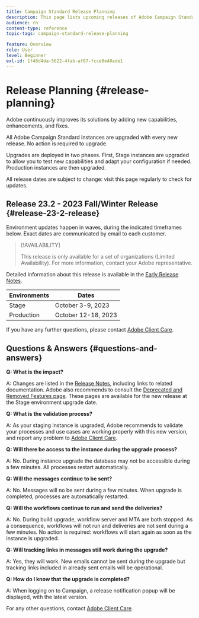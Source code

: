 ```yaml
---
title: Campaign Standard Release Planning
description: This page lists upcoming releases of Adobe Campaign Standard.
audience: rn
content-type: reference
topic-tags: campaign-standard-release-planning

feature: Overview
role: User
level: Beginner
exl-id: 1f48d4da-5622-4fab-af87-fcce0e40ade1
---
```

# Release Planning {#release-planning}

Adobe continuously improves its solutions by adding new capabilities, enhancements, and fixes.

All Adobe Campaign Standard instances are upgraded with every new release. No action is required to upgrade.

Upgrades are deployed in two phases. First, Stage instances are upgraded to allow you to test new capabilities and adapt your configuration if needed. Production instances are then upgraded.

All release dates are subject to change: visit this page regularly to check for updates.

## Release 23.2 - 2023 Fall/Winter Release {#release-23-2-release}

Environment updates happen in waves, during the indicated timeframes below. Exact dates are communicated by email to each customer. 

>[!AVAILABILITY]
>
>This release is only available for a set of organizations (Limited Availability). For more information, contact your Adobe representative.

Detailed information about this release is available in the [Early Release Notes](e-release-notes.md).

<table>
 <thead>
  <tr>
   <th> Environments </th>
   <th> Dates </th>
  </tr>
 </thead>
 <tbody>
  <tr>
   <td>Stage </td>
   <td>October 3-9, 2023 </td>
  </tr>
  <tr>
   <td>Production </td>
   <td>October 12-18, 2023 </td>
  </tr>
 </tbody>
</table>

If you have any further questions, please contact [Adobe Client Care](https://helpx.adobe.com/enterprise/using/support-for-experience-cloud.html).

## Questions & Answers {#questions-and-answers}

**Q: What is the impact?**

A: Changes are listed in the [Release Notes](../../rn/using/release-notes.md), including links to related documentation. Adobe also recommends to consult the [Deprecated and Removed Features page](../../rn/using/deprecated-features.md). These pages are available for the new release at the Stage environment upgrade date.

**Q: What is the validation process?**

A: As your staging instance is upgraded, Adobe recommends to validate your processes and use cases are working properly with this new version, and report any problem to [Adobe Client Care](https://helpx.adobe.com/enterprise/using/support-for-experience-cloud.html).

**Q: Will there be access to the instance during the upgrade process?**

A: No. During instance upgrade the database may not be accessible during a few minutes. All processes restart automatically.

**Q: Will the messages continue to be sent?**

A: No. Messages will no be sent during a few minutes. When upgrade is completed, processes are automatically restarted.

**Q: Will the workflows continue to run and send the deliveries?**

A: No. During build upgrade, workflow server and MTA are both stopped. As a consequence, workflows will not run and deliveries are not sent during a few minutes. No action is required: workflows will start again as soon as the instance is upgraded.

**Q: Will tracking links in messages still work during the upgrade?**

A: Yes, they will work. New emails cannot be sent during the upgrade but tracking links included in already sent emails will be operational.

**Q: How do I know that the upgrade is completed?**

A: When logging on to Campaign, a release notification popup will be displayed, with the latest version.

For any other questions, contact [Adobe Client Care](https://helpx.adobe.com/enterprise/using/support-for-experience-cloud.html).

